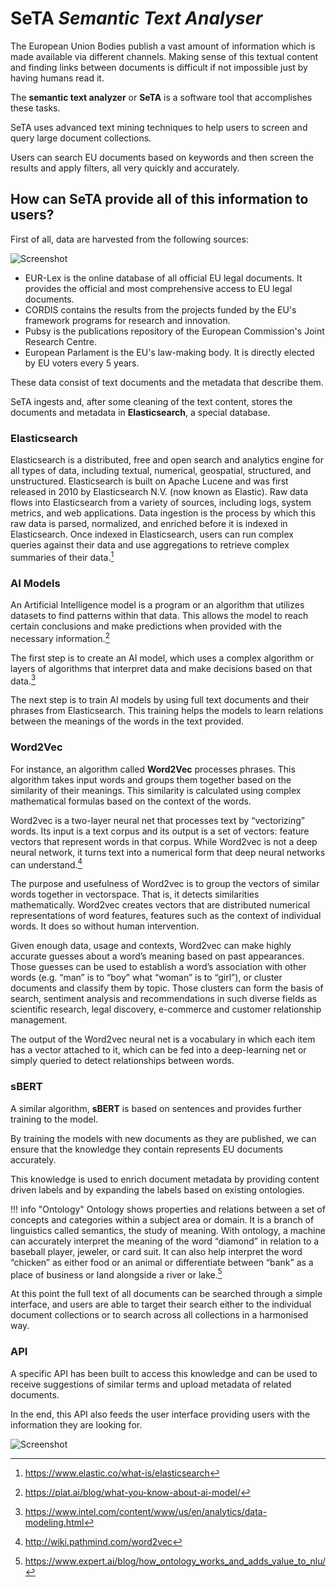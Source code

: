 # SeTA *Semantic Text Analyser*

The European Union Bodies publish a vast amount of information which is made available via different channels.
Making sense of this textual content and finding links between documents is difficult if not impossible just by having humans read it. 

The **semantic text analyzer** or **SeTA** is a software tool that accomplishes these tasks.

SeTA uses advanced text mining techniques to help users to screen and query large document collections.

Users can search EU documents based on keywords and then screen the results and apply filters, all very quickly and accurately.

## How can SeTA provide all of this information to users?

First of all, data are harvested from the following sources:
<!-- 
``` mermaid
stateDiagram
    CORDIS <!-- SeTA
    PUBSY  SeTA
    EUROPARL  SeTA
    EURLex  SeTA
``` -->

![Screenshot](./img/data_sources.png)

- EUR-Lex is the online database of all official EU legal documents. It provides the official and most comprehensive access to EU legal documents.
- CORDIS contains the results from the projects funded by the EU's framework programs for research and innovation. 
- Pubsy is the publications repository of the European Commission's Joint Research Centre. 
- European Parlament is the EU's law-making body. It is directly elected by EU voters every 5 years. 

These data consist of text documents and the metadata that describe them. 

SeTA ingests and, after some cleaning of the text content, stores the documents and metadata in **Elasticsearch**, a special database. 

### Elasticsearch
Elasticsearch is a distributed, free and open search and analytics engine for all types of data, including textual, numerical, geospatial, structured, and unstructured. Elasticsearch is built on Apache Lucene and was first released in 2010 by Elasticsearch N.V. (now known as Elastic).  Raw data flows into Elasticsearch from a variety of sources, including logs, system metrics, and web applications. Data ingestion is the process by which this raw data is parsed, normalized, and enriched before it is indexed in Elasticsearch. Once indexed in Elasticsearch, users can run complex queries against their data and use aggregations to retrieve complex summaries of their data.[^1]

### AI Models

An Artificial Intelligence model is a program or an algorithm that utilizes datasets to find patterns within that data. This allows the model to reach certain conclusions and make predictions when provided with the necessary information.[^2] 

The first step is to create an AI model, which uses a complex algorithm or layers of algorithms that interpret data and make decisions based on that data.[^3] 

The next step is to train AI models by using full text documents and their phrases from Elasticsearch. This training helps the models to learn relations between the meanings of the words in the text provided. 

### Word2Vec

For instance, an algorithm called **Word2Vec** processes phrases. This algorithm takes input words and groups them together based on the similarity of their meanings. This similarity is calculated using complex mathematical formulas based on the context of the words. 

Word2vec is a two-layer neural net that processes text by “vectorizing” words. Its input is a text corpus and its output is a set of vectors: feature vectors that represent words in that corpus. While Word2vec is not a deep neural network, it turns text into a numerical form that deep neural networks can understand.[^4]

The purpose and usefulness of Word2vec is to group the vectors of similar words together in vectorspace. That is, it detects similarities mathematically. Word2vec creates vectors that are distributed numerical representations of word features, features such as the context of individual words. It does so without human intervention.

Given enough data, usage and contexts, Word2vec can make highly accurate guesses about a word’s meaning based on past appearances. Those guesses can be used to establish a word’s association with other words (e.g. “man” is to “boy” what “woman” is to “girl”), or cluster documents and classify them by topic. Those clusters can form the basis of search, sentiment analysis and recommendations in such diverse fields as scientific research, legal discovery, e-commerce and customer relationship management.

The output of the Word2vec neural net is a vocabulary in which each item has a vector attached to it, which can be fed into a deep-learning net or simply queried to detect relationships between words.

### sBERT

A similar algorithm, **sBERT** is based on sentences and provides further training to the model. 


By training the models with new documents as they are published, we can ensure that the knowledge they contain represents EU documents accurately. 

This knowledge is used to enrich document metadata by providing content driven labels and by expanding the labels based on existing ontologies.

!!! info "Ontology"
    Ontology shows properties and relations between a set of concepts and categories within a  subject area or domain. It is a branch of linguistics called semantics, the study of meaning. With ontology, a machine can accurately interpret the meaning of the word “diamond” in relation to a baseball player, jeweler, or card suit. It can also help interpret the word “chicken” as either food or an animal or differentiate between “bank” as a place of business or land alongside a river or lake.[^5]

At this point the full text of all documents can be searched through a simple interface, and users are able to target their search either to the individual document collections or to search across all collections in a harmonised way.


### API

A specific API has been built to access this knowledge and can be used to receive suggestions of similar terms and upload metadata of related documents.

In the end, this API also feeds the user interface providing users with the information they are looking for. 


![Screenshot](./img/API_design.png)


[^1]:https://www.elastic.co/what-is/elasticsearch
[^2]:https://plat.ai/blog/what-you-know-about-ai-model/
[^3]:https://www.intel.com/content/www/us/en/analytics/data-modeling.html
[^4]:http://wiki.pathmind.com/word2vec
[^5]:https://www.expert.ai/blog/how_ontology_works_and_adds_value_to_nlu/
   